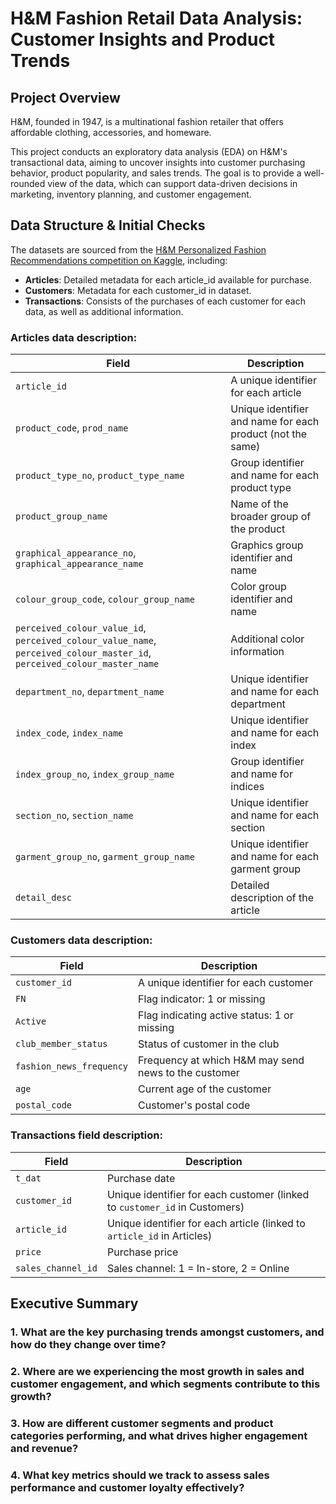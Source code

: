 # H&M Fashion Retail Data Analysis: Customer Insights and Product Trends

## Project Overview
H&M, founded in 1947, is a multinational fashion retailer that offers affordable clothing, accessories, and homeware. 

This project conducts an exploratory data analysis (EDA) on H&M's transactional data, aiming to uncover insights into customer purchasing behavior, product popularity, and sales trends. The goal is to provide a well-rounded view of the data, which can support data-driven decisions in marketing, inventory planning, and customer engagement.

## Data Structure & Initial Checks
The datasets are sourced from the [H&M Personalized Fashion Recommendations competition on Kaggle](https://www.kaggle.com/competitions/h-and-m-personalized-fashion-recommendations/data), including:
- **Articles**: Detailed metadata for each article_id available for purchase.
- **Customers**: Metadata for each customer_id in dataset.
- **Transactions**: Consists of the purchases of each customer for each data, as well as additional information. 

### Articles data description:

| Field                       | Description                                                              |
|-----------------------------|--------------------------------------------------------------------------|
| `article_id`                | A unique identifier for each article                                    |
| `product_code`, `prod_name` | Unique identifier and name for each product (not the same)              |
| `product_type_no`, `product_type_name` | Group identifier and name for each product type               |
| `product_group_name` | Name of the broader group of the product|
| `graphical_appearance_no`, `graphical_appearance_name` | Graphics group identifier and name       |
| `colour_group_code`, `colour_group_name` | Color group identifier and name                           |
| `perceived_colour_value_id`, `perceived_colour_value_name`, `perceived_colour_master_id`, `perceived_colour_master_name` | Additional color information      |
| `department_no`, `department_name` | Unique identifier and name for each department                |
| `index_code`, `index_name`  | Unique identifier and name for each index                               |
| `index_group_no`, `index_group_name` | Group identifier and name for indices                       |
| `section_no`, `section_name` | Unique identifier and name for each section                            |
| `garment_group_no`, `garment_group_name` | Unique identifier and name for each garment group        |
| `detail_desc`               | Detailed description of the article                                     |


### Customers data description:

| Field                     | Description                                                              |
|---------------------------|--------------------------------------------------------------------------|
| `customer_id`             | A unique identifier for each customer                                   |
| `FN`                      | Flag indicator: 1 or missing                                            |
| `Active`                  | Flag indicating active status: 1 or missing                             |
| `club_member_status`      | Status of customer in the club                                          |
| `fashion_news_frequency`  | Frequency at which H&M may send news to the customer                    |
| `age`                     | Current age of the customer                                             |
| `postal_code`             | Customer's postal code                                                  |

### Transactions field description:

| Field                | Description                                                                 |
|----------------------|-----------------------------------------------------------------------------|
| `t_dat`              | Purchase date                                                              |
| `customer_id`        | Unique identifier for each customer (linked to `customer_id` in Customers) |
| `article_id`         | Unique identifier for each article (linked to `article_id` in Articles)    |
| `price`              | Purchase price                                                             |
| `sales_channel_id`   | Sales channel: 1 = In-store, 2 = Online                                    |

## Executive Summary
### 1. What are the key purchasing trends amongst customers, and how do they change over time?
### 2. Where are we experiencing the most growth in sales and customer engagement, and which segments contribute to this growth?
### 3. How are different customer segments and product categories performing, and what drives higher engagement and revenue?
### 4. What key metrics should we track to assess sales performance and customer loyalty effectively?
